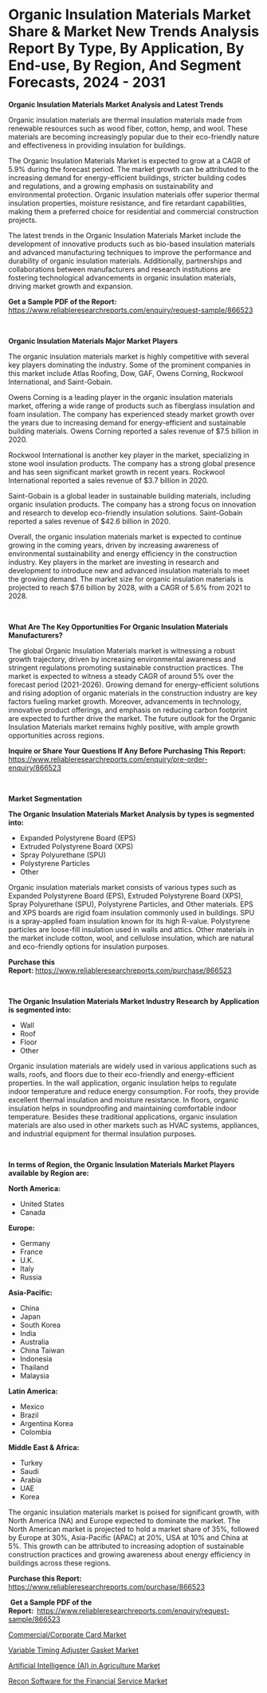 <p><h1>Organic Insulation Materials Market Share & Market New Trends Analysis Report By Type, By Application, By End-use, By Region, And Segment Forecasts, 2024 - 2031</h1></p><p><strong>Organic Insulation Materials Market Analysis and Latest Trends</strong></p>
<p><p>Organic insulation materials are thermal insulation materials made from renewable resources such as wood fiber, cotton, hemp, and wool. These materials are becoming increasingly popular due to their eco-friendly nature and effectiveness in providing insulation for buildings.</p><p>The Organic Insulation Materials Market is expected to grow at a CAGR of 5.9% during the forecast period. The market growth can be attributed to the increasing demand for energy-efficient buildings, stricter building codes and regulations, and a growing emphasis on sustainability and environmental protection. Organic insulation materials offer superior thermal insulation properties, moisture resistance, and fire retardant capabilities, making them a preferred choice for residential and commercial construction projects.</p><p>The latest trends in the Organic Insulation Materials Market include the development of innovative products such as bio-based insulation materials and advanced manufacturing techniques to improve the performance and durability of organic insulation materials. Additionally, partnerships and collaborations between manufacturers and research institutions are fostering technological advancements in organic insulation materials, driving market growth and expansion.</p></p>
<p><strong>Get a Sample PDF of the Report:&nbsp;</strong> <a href="https://www.reliableresearchreports.com/enquiry/request-sample/866523">https://www.reliableresearchreports.com/enquiry/request-sample/866523</a></p>
<p>&nbsp;</p>
<p><strong>Organic Insulation Materials Major Market Players</strong></p>
<p><p>The organic insulation materials market is highly competitive with several key players dominating the industry. Some of the prominent companies in this market include Atlas Roofing, Dow, GAF, Owens Corning, Rockwool International, and Saint-Gobain.</p><p>Owens Corning is a leading player in the organic insulation materials market, offering a wide range of products such as fiberglass insulation and foam insulation. The company has experienced steady market growth over the years due to increasing demand for energy-efficient and sustainable building materials. Owens Corning reported a sales revenue of $7.5 billion in 2020.</p><p>Rockwool International is another key player in the market, specializing in stone wool insulation products. The company has a strong global presence and has seen significant market growth in recent years. Rockwool International reported a sales revenue of $3.7 billion in 2020.</p><p>Saint-Gobain is a global leader in sustainable building materials, including organic insulation products. The company has a strong focus on innovation and research to develop eco-friendly insulation solutions. Saint-Gobain reported a sales revenue of $42.6 billion in 2020.</p><p>Overall, the organic insulation materials market is expected to continue growing in the coming years, driven by increasing awareness of environmental sustainability and energy efficiency in the construction industry. Key players in the market are investing in research and development to introduce new and advanced insulation materials to meet the growing demand. The market size for organic insulation materials is projected to reach $7.6 billion by 2028, with a CAGR of 5.6% from 2021 to 2028.</p></p>
<p>&nbsp;</p>
<p><strong>What Are The Key Opportunities For Organic Insulation Materials Manufacturers?</strong></p>
<p><p>The global Organic Insulation Materials market is witnessing a robust growth trajectory, driven by increasing environmental awareness and stringent regulations promoting sustainable construction practices. The market is expected to witness a steady CAGR of around 5% over the forecast period (2021-2026). Growing demand for energy-efficient solutions and rising adoption of organic materials in the construction industry are key factors fueling market growth. Moreover, advancements in technology, innovative product offerings, and emphasis on reducing carbon footprint are expected to further drive the market. The future outlook for the Organic Insulation Materials market remains highly positive, with ample growth opportunities across regions.</p></p>
<p><strong>Inquire or Share Your Questions If Any Before Purchasing This Report:</strong> <a href="https://www.reliableresearchreports.com/enquiry/pre-order-enquiry/866523">https://www.reliableresearchreports.com/enquiry/pre-order-enquiry/866523</a></p>
<p>&nbsp;</p>
<p><strong>Market Segmentation</strong></p>
<p><strong>The Organic Insulation Materials Market Analysis by types is segmented into:</strong></p>
<p><ul><li>Expanded Polystyrene Board (EPS)</li><li>Extruded Polystyrene Board (XPS)</li><li>Spray Polyurethane (SPU)</li><li>Polystyrene Particles</li><li>Other</li></ul></p>
<p><p>Organic insulation materials market consists of various types such as Expanded Polystyrene Board (EPS), Extruded Polystyrene Board (XPS), Spray Polyurethane (SPU), Polystyrene Particles, and Other materials. EPS and XPS boards are rigid foam insulation commonly used in buildings. SPU is a spray-applied foam insulation known for its high R-value. Polystyrene particles are loose-fill insulation used in walls and attics. Other materials in the market include cotton, wool, and cellulose insulation, which are natural and eco-friendly options for insulation purposes.</p></p>
<p><strong>Purchase this Report:&nbsp;</strong><a href="https://www.reliableresearchreports.com/purchase/866523">https://www.reliableresearchreports.com/purchase/866523</a></p>
<p>&nbsp;</p>
<p><strong>The Organic Insulation Materials Market Industry Research by Application is segmented into:</strong></p>
<p><ul><li>Wall</li><li>Roof</li><li>Floor</li><li>Other</li></ul></p>
<p><p>Organic insulation materials are widely used in various applications such as walls, roofs, and floors due to their eco-friendly and energy-efficient properties. In the wall application, organic insulation helps to regulate indoor temperature and reduce energy consumption. For roofs, they provide excellent thermal insulation and moisture resistance. In floors, organic insulation helps in soundproofing and maintaining comfortable indoor temperature. Besides these traditional applications, organic insulation materials are also used in other markets such as HVAC systems, appliances, and industrial equipment for thermal insulation purposes.</p></p>
<p>&nbsp;</p>
<p><strong>In terms of Region, the Organic Insulation Materials Market Players available by Region are:</strong></p>
<p>
    <p> <strong> North America: </strong>
        <ul>
            <li>United States</li>
            <li>Canada</li>
        </ul>
        </p> 
    <p> <strong> Europe: </strong>
        <ul>
            <li>Germany</li>
            <li>France</li>
            <li>U.K.</li>
            <li>Italy</li>
            <li>Russia</li>
        </ul>
        </p> 
    <p> <strong> Asia-Pacific: </strong>
        <ul>
            <li>China</li>
            <li>Japan</li>
            <li>South Korea</li>
            <li>India</li>
            <li>Australia</li>
            <li>China Taiwan</li>
            <li>Indonesia</li>
            <li>Thailand</li>
            <li>Malaysia</li>
        </ul>
        </p> 
    <p> <strong> Latin America: </strong>
        <ul>
            <li>Mexico</li>
            <li>Brazil</li>
            <li>Argentina Korea</li>
            <li>Colombia</li>
        </ul>
        </p> 
    <p> <strong> Middle East & Africa: </strong>
        <ul>
            <li>Turkey</li>
            <li>Saudi</li>
            <li>Arabia</li>
            <li>UAE</li>
            <li>Korea</li>
        </ul>
    </p>
    </p>
<p><p>The organic insulation materials market is poised for significant growth, with North America (NA) and Europe expected to dominate the market. The North American market is projected to hold a market share of 35%, followed by Europe at 30%, Asia-Pacific (APAC) at 20%, USA at 10% and China at 5%. This growth can be attributed to increasing adoption of sustainable construction practices and growing awareness about energy efficiency in buildings across these regions.</p></p>
<p><strong>Purchase this Report: </strong><a href="https://www.reliableresearchreports.com/purchase/866523">https://www.reliableresearchreports.com/purchase/866523</a></p>
<p>&nbsp;<strong>Get a Sample PDF of the Report:&nbsp;&nbsp;</strong><a href="https://www.reliableresearchreports.com/enquiry/request-sample/866523">https://www.reliableresearchreports.com/enquiry/request-sample/866523</a></p>
<p><strong></strong></p>
<p><p><a href="https://view.publitas.com/reportprime-1/commercial-corporate-card-market-research-report-unlocks-analysis-on-the-market-financial-status-market-size-and-market-revenue-upto-2031/">Commercial/Corporate Card Market</a></p><p><a href="https://gentle-editor-9db.notion.site/Variable-Timing-Adjuster-Gasket-Market-Size-Evaluating-its-Market-Trends-Growth-and-Projections-2-dc18ebf6aa2d417888a7d8a69e3a4b06">Variable Timing Adjuster Gasket Market</a></p><p><a href="https://view.publitas.com/reportprime-1/artificial-intelligence-ai-in-agriculture-market-challenges-opportunities-and-growth-drivers-and-major-market-players-forecasted-for-period-from-2024-2031/">Artificial Intelligence (AI) in Agriculture Market</a></p><p><a href="https://view.publitas.com/reportprime-1/recon-software-for-the-financial-service-market-size-and-growth-market-segmentation-regional-and-country-breakdowns-and-market-trends-for-period-from-2024-2031/">Recon Software for the Financial Service Market</a></p></p>